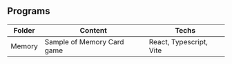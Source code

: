 
## Programs

| Folder | Content | Techs |
| ------ | ------ | ------ |
| Memory | Sample of Memory Card game| React, Typescript, Vite
